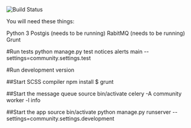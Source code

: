![Build Status](https://travis-ci.org/memespring/open-notices.svg?branch=master)

You will need these things:

Python 3
Postgis (needs to be running)
RabitMQ (needs to be running)
Grunt

#Run tests
python manage.py test notices alerts main --settings=community.settings.test

#Run development version

##Start SCSS compiler
npm install
$ grunt

##Start the message queue
source bin/activate
celery -A community worker -l info

##Start the app
source bin/activate
python manage.py runserver --settings=community.settings.development
